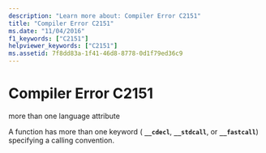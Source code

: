 ```yaml
---
description: "Learn more about: Compiler Error C2151"
title: "Compiler Error C2151"
ms.date: "11/04/2016"
f1_keywords: ["C2151"]
helpviewer_keywords: ["C2151"]
ms.assetid: 7f8dd83a-1f41-46d8-8778-0d1f79ed36c9
---
```

# Compiler Error C2151

more than one language attribute

A function has more than one keyword ( **`__cdecl`**, **`__stdcall`**, or **`__fastcall`**) specifying a calling convention.
